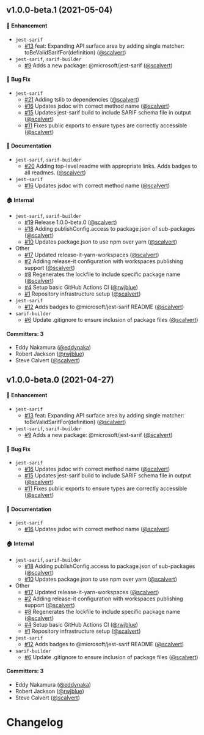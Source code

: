 ## v1.0.0-beta.1 (2021-05-04)

#### :rocket: Enhancement
* `jest-sarif`
  * [#13](https://github.com/microsoft/sarif-js-sdk/pull/13) feat: Expanding API surface area by adding single matcher: toBeValidSarifFor(definition) ([@scalvert](https://github.com/scalvert))
* `jest-sarif`, `sarif-builder`
  * [#9](https://github.com/microsoft/sarif-js-sdk/pull/9) Adds a new package: @microsoft/jest-sarif ([@scalvert](https://github.com/scalvert))

#### :bug: Bug Fix
* `jest-sarif`
  * [#21](https://github.com/microsoft/sarif-js-sdk/pull/21) Adding tslib to dependencies ([@scalvert](https://github.com/scalvert))
  * [#16](https://github.com/microsoft/sarif-js-sdk/pull/16) Updates jsdoc with correct method name ([@scalvert](https://github.com/scalvert))
  * [#15](https://github.com/microsoft/sarif-js-sdk/pull/15) Updates jest-sarif build to include SARIF schema file in output ([@scalvert](https://github.com/scalvert))
  * [#11](https://github.com/microsoft/sarif-js-sdk/pull/11) Fixes public exports to ensure types are correctly accessible ([@scalvert](https://github.com/scalvert))

#### :memo: Documentation
* `jest-sarif`, `sarif-builder`
  * [#20](https://github.com/microsoft/sarif-js-sdk/pull/20) Adding top-level readme with appropriate links. Adds badges to all readmes. ([@scalvert](https://github.com/scalvert))
* `jest-sarif`
  * [#16](https://github.com/microsoft/sarif-js-sdk/pull/16) Updates jsdoc with correct method name ([@scalvert](https://github.com/scalvert))

#### :house: Internal
* `jest-sarif`, `sarif-builder`
  * [#19](https://github.com/microsoft/sarif-js-sdk/pull/19) Release 1.0.0-beta.0 ([@scalvert](https://github.com/scalvert))
  * [#18](https://github.com/microsoft/sarif-js-sdk/pull/18) Adding publishConfig.access to package.json of sub-packages ([@scalvert](https://github.com/scalvert))
  * [#10](https://github.com/microsoft/sarif-js-sdk/pull/10) Updates package.json to use npm over yarn ([@scalvert](https://github.com/scalvert))
* Other
  * [#17](https://github.com/microsoft/sarif-js-sdk/pull/17) Updated release-it-yarn-workspaces ([@scalvert](https://github.com/scalvert))
  * [#2](https://github.com/microsoft/sarif-js-sdk/pull/2) Adding release-it configuration with workspaces publishing support ([@scalvert](https://github.com/scalvert))
  * [#8](https://github.com/microsoft/sarif-js-sdk/pull/8) Regenerates the lockfile to include specific package name ([@scalvert](https://github.com/scalvert))
  * [#4](https://github.com/microsoft/sarif-js-sdk/pull/4) Setup basic GitHub Actions CI ([@rwjblue](https://github.com/rwjblue))
  * [#1](https://github.com/microsoft/sarif-js-sdk/pull/1) Repository infrastructure setup ([@scalvert](https://github.com/scalvert))
* `jest-sarif`
  * [#12](https://github.com/microsoft/sarif-js-sdk/pull/12) Adds badges to @microsoft/jest-sarif README ([@scalvert](https://github.com/scalvert))
* `sarif-builder`
  * [#6](https://github.com/microsoft/sarif-js-sdk/pull/6) Update .gitignore to ensure inclusion of package files ([@scalvert](https://github.com/scalvert))

#### Committers: 3
- Eddy Nakamura ([@eddynaka](https://github.com/eddynaka))
- Robert Jackson ([@rwjblue](https://github.com/rwjblue))
- Steve Calvert ([@scalvert](https://github.com/scalvert))


## v1.0.0-beta.0 (2021-04-27)

#### :rocket: Enhancement
* `jest-sarif`
  * [#13](https://github.com/microsoft/sarif-js-sdk/pull/13) feat: Expanding API surface area by adding single matcher: toBeValidSarifFor(definition) ([@scalvert](https://github.com/scalvert))
* `jest-sarif`, `sarif-builder`
  * [#9](https://github.com/microsoft/sarif-js-sdk/pull/9) Adds a new package: @microsoft/jest-sarif ([@scalvert](https://github.com/scalvert))

#### :bug: Bug Fix
* `jest-sarif`
  * [#16](https://github.com/microsoft/sarif-js-sdk/pull/16) Updates jsdoc with correct method name ([@scalvert](https://github.com/scalvert))
  * [#15](https://github.com/microsoft/sarif-js-sdk/pull/15) Updates jest-sarif build to include SARIF schema file in output ([@scalvert](https://github.com/scalvert))
  * [#11](https://github.com/microsoft/sarif-js-sdk/pull/11) Fixes public exports to ensure types are correctly accessible ([@scalvert](https://github.com/scalvert))

#### :memo: Documentation
* `jest-sarif`
  * [#16](https://github.com/microsoft/sarif-js-sdk/pull/16) Updates jsdoc with correct method name ([@scalvert](https://github.com/scalvert))

#### :house: Internal
* `jest-sarif`, `sarif-builder`
  * [#18](https://github.com/microsoft/sarif-js-sdk/pull/18) Adding publishConfig.access to package.json of sub-packages ([@scalvert](https://github.com/scalvert))
  * [#10](https://github.com/microsoft/sarif-js-sdk/pull/10) Updates package.json to use npm over yarn ([@scalvert](https://github.com/scalvert))
* Other
  * [#17](https://github.com/microsoft/sarif-js-sdk/pull/17) Updated release-it-yarn-workspaces ([@scalvert](https://github.com/scalvert))
  * [#2](https://github.com/microsoft/sarif-js-sdk/pull/2) Adding release-it configuration with workspaces publishing support ([@scalvert](https://github.com/scalvert))
  * [#8](https://github.com/microsoft/sarif-js-sdk/pull/8) Regenerates the lockfile to include specific package name ([@scalvert](https://github.com/scalvert))
  * [#4](https://github.com/microsoft/sarif-js-sdk/pull/4) Setup basic GitHub Actions CI ([@rwjblue](https://github.com/rwjblue))
  * [#1](https://github.com/microsoft/sarif-js-sdk/pull/1) Repository infrastructure setup ([@scalvert](https://github.com/scalvert))
* `jest-sarif`
  * [#12](https://github.com/microsoft/sarif-js-sdk/pull/12) Adds badges to @microsoft/jest-sarif README ([@scalvert](https://github.com/scalvert))
* `sarif-builder`
  * [#6](https://github.com/microsoft/sarif-js-sdk/pull/6) Update .gitignore to ensure inclusion of package files ([@scalvert](https://github.com/scalvert))

#### Committers: 3
- Eddy Nakamura ([@eddynaka](https://github.com/eddynaka))
- Robert Jackson ([@rwjblue](https://github.com/rwjblue))
- Steve Calvert ([@scalvert](https://github.com/scalvert))


# Changelog

